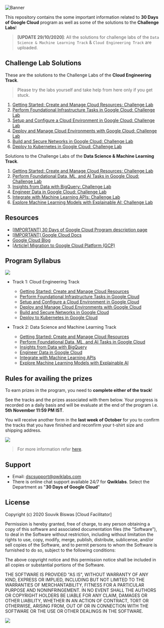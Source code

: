 ![Banner](https://github.com/DSC-IIIT-Kalyani/qwiklabs_challenges/raw/master/assets/banner.png)

This repository contains the some important information related to **30 Days of Google Cloud** program as well as some of the solutions to the **Challenge Labs**!

> **[UPDATE 29/10/2020]**: All the solutions for challenge labs of the `Data Science & Machine Learning Track` & `Cloud Engineering Track` are uploaded.

## Challenge Lab Solutions

These are the solutions to the Challenge Labs of the **Cloud Engineering Track**.

> Please try the labs yourself and take help from here only if you get stuck.

1. [Getting Started: Create and Manage Cloud Resources: Challenge Lab](https://github.com/DSC-IIIT-Kalyani/qwiklabs_challenges/blob/master/Getting%20Started:%20Create%20and%20Manage%20Cloud%20Resources:%20Challenge%20Lab.md)
2. [Perform Foundational Infrastructure Tasks in Google Cloud: Challenge Lab](https://github.com/DSC-IIIT-Kalyani/qwiklabs_challenges/blob/master/Perform%20Foundational%20Infrastructure%20Tasks%20in%20Google%20Cloud%20Challenge%20Lab.md)
3. [Setup and Configure a Cloud Environment in Google Cloud: Challenge Lab](https://github.com/DSC-IIIT-Kalyani/qwiklabs_challenges/blob/master/Set%20up%20and%20Configure%20a%20Cloud%20Environment%20in%20Google%20Cloud:%20Challenge%20Lab.md)
4. [Deploy and Manage Cloud Environments with Google Cloud: Challenge Lab](https://github.com/DSC-IIIT-Kalyani/qwiklabs_challenges/blob/master/Deploy%20and%20Manage%20Cloud%20Environments%20with%20Google%20Cloud:%20Challenge%20Lab.md)
5. [Build and Secure Networks in Google Cloud: Challenge Lab](https://github.com/DSC-IIIT-Kalyani/qwiklabs_challenges/blob/master/Build%20and%20Secure%20Networks%20in%20Google%20Cloud:%20Challenge%20Lab.md)
6. [Deploy to Kubernetes in Google Cloud: Challenge Lab](https://github.com/DSC-IIIT-Kalyani/qwiklabs_challenges/blob/master/Deploy%20to%20Kubernetes%20in%20Google%20Cloud:%20Challenge%20Lab.md)

Solutions to the Challenge Labs of the **Data Science & Machine Learning Track**.

1. [Getting Started: Create and Manage Cloud Resources: Challenge Lab](https://github.com/DSC-IIIT-Kalyani/qwiklabs_challenges/blob/master/Getting%20Started:%20Create%20and%20Manage%20Cloud%20Resources:%20Challenge%20Lab.md)
2. [Perform Foundational Data, ML, and AI Tasks in Google Cloud: Challenge Lab](https://github.com/DSC-IIIT-Kalyani/qwiklabs_challenges/blob/master/Perform%20Foundational%20Data%2C%20ML%2C%20and%20AI%20Tasks%20in%20Google%20Cloud:%20Challenge%20Lab.md)
3. [Insights from Data with BigQuery: Challenge Lab](https://github.com/DSC-IIIT-Kalyani/qwiklabs_challenges/blob/master/Insights%20from%20Data%20with%20BigQuery:%20Challenge%20Lab.md)
4. [Engineer Data in Google Cloud: Challenge Lab](https://github.com/DSC-IIIT-Kalyani/qwiklabs_challenges/blob/master/Engineer%20Data%20in%20Google%20Cloud:%20Challenge%20Lab.md)
5. [Integrate with Machine Learning APIs: Challenge Lab](https://github.com/DSC-IIIT-Kalyani/qwiklabs_challenges/blob/master/Integrate%20with%20Machine%20Learning%20APIs:%20Challenge%20Lab.md)
6. [Explore Machine Learning Models with Explainable AI: Challenge Lab](https://github.com/DSC-IIIT-Kalyani/qwiklabs_challenges/blob/master/Explore%20Machine%20Learning%20Models%20with%20Explainable%20AI:%20Challenge%20Lab.md)

## Resources

* [[IMPORTANT] 30 Days of Google Cloud Program description page](https://events.withgoogle.com/30daysofgooglecloud/)
* [[IMPORTANT] Google Cloud Docs](https://cloud.google.com/docs)
* [Google Cloud Blog](https://cloud.google.com/blog/)
* [[Article] Migration to Google Cloud Platform (GCP)](https://blog.hike.in/migration-to-google-cloud-platform-gcp-17c397e564b8)

## Program Syllabus

![](https://github.com/DSC-IIIT-Kalyani/qwiklabs_challenges/raw/master/assets/badges.png)

* Track 1: Cloud Engineering Track

  * [Getting Started: Create and Manage Cloud Resources](https://google.qwiklabs.com/quests/120) 
  * [Perform Foundational Infrastructure Tasks in Google Cloud](https://google.qwiklabs.com/quests/118)
  * [Setup and Configure a Cloud Environment in Google Cloud](https://google.qwiklabs.com/quests/119?utm_source=google&utm_medium=lp&utm_campaign=gcpskills)
  * [Deploy and Manage Cloud Environments with Google Cloud](https://google.qwiklabs.com/quests/121?utm_source=google&utm_medium=lp&utm_campaign=gcpskills)
  * [Build and Secure Networks in Google Cloud](https://google.qwiklabs.com/quests/128?utm_source=google&utm_medium=lp&utm_campaign=gcpskills)
  * [Deploy to Kubernetes in Google Cloud](https://google.qwiklabs.com/quests/116?utm_source=google&utm_medium=lp&utm_campaign=gcpskills)

* Track 2: Data Science and Machine Learning Track
  * [Getting Started: Create and Manage Cloud Resources](https://google.qwiklabs.com/quests/120) 
  * [Perform Foundational Data, ML, and AI Tasks in Google Cloud](https://google.qwiklabs.com/quests/117?utm_source=google&utm_medium=lp&utm_campaign=gcpskills)
  * [Insights from Data with BigQuery](https://google.qwiklabs.com/quests/123)
  * [Engineer Data in Google Cloud](https://google.qwiklabs.com/quests/132)
  * [Integrate with Machine Learning APIs](https://google.qwiklabs.com/quests/136?utm_source=google&utm_medium=lp&utm_campaign=gcpskills)
  * [Explore Machine Learning Models with Explainable AI](https://google.qwiklabs.com/quests/126?utm_source=google&utm_medium=lp&utm_campaign=gcpskills)

## Rules for availing the prizes

To earn prizes in the program, you need to **complete either of the track**!

See the tracks and the prizes associated with them below. Your progress is recorded on a daily basis and will be evaluate at the end of the program i.e. **5th November 11:59 PM IST**.

You will receive another form in the **last week of October** for you to confirm the tracks that you have finished and reconfirm your t-shirt size and shipping address.

![](https://github.com/DSC-IIIT-Kalyani/qwiklabs_challenges/raw/master/assets/prizes_table.png)

> For more information refer [here](https://events.withgoogle.com/30daysofgooglecloud/prize-rules/#content).

## Support

* Email: dscsupport@qwiklabs.com
* There is online chat support available 24/7 for **Qwiklabs**. Select the Department as "**30 Days of Google Cloud**"

## License

Copyright (c) 2020 Souvik Biswas [Cloud Facilitator]

Permission is hereby granted, free of charge, to any person obtaining a copy
of this software and associated documentation files (the "Software"), to deal
in the Software without restriction, including without limitation the rights
to use, copy, modify, merge, publish, distribute, sublicense, and/or sell
copies of the Software, and to permit persons to whom the Software is
furnished to do so, subject to the following conditions:

The above copyright notice and this permission notice shall be included in all
copies or substantial portions of the Software.

THE SOFTWARE IS PROVIDED "AS IS", WITHOUT WARRANTY OF ANY KIND, EXPRESS OR
IMPLIED, INCLUDING BUT NOT LIMITED TO THE WARRANTIES OF MERCHANTABILITY,
FITNESS FOR A PARTICULAR PURPOSE AND NONINFRINGEMENT. IN NO EVENT SHALL THE
AUTHORS OR COPYRIGHT HOLDERS BE LIABLE FOR ANY CLAIM, DAMAGES OR OTHER
LIABILITY, WHETHER IN AN ACTION OF CONTRACT, TORT OR OTHERWISE, ARISING FROM,
OUT OF OR IN CONNECTION WITH THE SOFTWARE OR THE USE OR OTHER DEALINGS IN THE
SOFTWARE.

![](https://github.com/DSC-IIIT-Kalyani/qwiklabs_challenges/raw/master/assets/dsc_logo.png)
